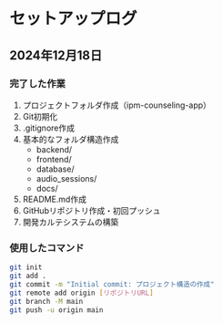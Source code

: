 # セットアップログ

## 2024年12月18日
### 完了した作業
1. プロジェクトフォルダ作成（ipm-counseling-app）
2. Git初期化
3. .gitignore作成
4. 基本的なフォルダ構造作成
   - backend/
   - frontend/
   - database/
   - audio_sessions/
   - docs/
5. README.md作成
6. GitHubリポジトリ作成・初回プッシュ
7. 開発カルテシステムの構築

### 使用したコマンド
```bash
git init
git add .
git commit -m "Initial commit: プロジェクト構造の作成"
git remote add origin [リポジトリURL]
git branch -M main
git push -u origin main